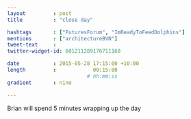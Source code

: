 ```yaml
---
layout         : post
title          : "close day"

hashtags       : ["FuturesForum", "ImReadyToFeedDolphins"]
mentions       : ["architectureBVN"]
tweet-text     :
twitter-widget-id: 601211289176711168

date           : 2015-05-28 17:15:00 +10:00
length         :            00:15:00
                          # hh:mm:ss
gradient       : nine

---
```


Brian will spend 5 minutes wrapping up the day